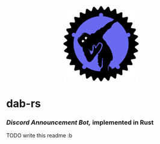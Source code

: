 <p align="center">
  <img width="200" height="200" alt="DAB-icon" src="dab-rs.png"/>
</p>

# dab-rs
### _Discord Announcement Bot,_ implemented in Rust

TODO write this readme :b
